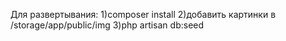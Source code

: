 Для развертывания:
1)composer install
2)добавить картинки в /storage/app/public/img
3)php artisan db:seed
